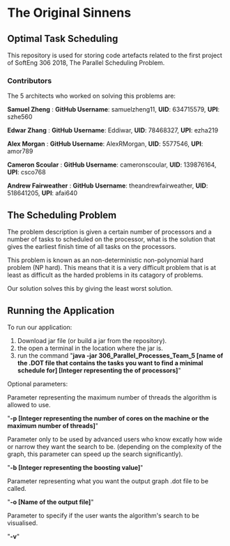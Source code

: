 # The Original Sinnens

## Optimal Task Scheduling

This repository is used for storing code artefacts related to the first project of SoftEng 306 2018, The Parallel Scheduling Problem.
### Contributors
The 5 architects who worked on solving this problems are:

**Samuel Zheng** : **GitHub Username**: samuelzheng11, **UID**: 634715579, **UPI**: szhe560

**Edwar Zhang** : **GitHub Username**: Eddiwar, **UID**: 78468327, **UPI**: ezha219

**Alex Morgan** : **GitHub Username**: AlexRMorgan, **UID**: 5577546, **UPI**: amor789

**Cameron Scoular** : **GitHub Username**: cameronscoular, **UID**: 139876164, **UPI**: csco768

**Andrew Fairweather** : **GitHub Username**: theandrewfairweather, **UID**: 518641205, **UPI**: afai640

## The Scheduling Problem
The problem description is given a certain number of processors and a number of tasks to scheduled on the processor, 
what is the solution that gives the earliest finish time of all tasks on the processors.

This problem is known as an non-deterministic non-polynomial hard problem (NP hard). This means that it is a very difficult problem
that is at least as difficult as the harded problems in its catagory of problems.

Our solution solves this by giving the least worst solution.

## Running the Application
To run our application:
1. Download jar file (or build a jar from the repository). 
2. the open a terminal in the location where the jar is.
3. run the command "__java -jar 306_Parallel_Processes_Team_5 [name of the .DOT file that contains the tasks you want to find a minimal schedule for] [Integer representing the of processors]__"

Optional parameters:

Parameter representing the maximum number of threads the algorithm is allowed to use.

"__-p [Integer representing the number of cores on the machine or the maximum number of threads]__"

Parameter only to be used by advanced users who know excatly how wide or narrow they want the search to be. (depending on the complexity of the graph, this parameter can speed up the search significantly).

"__-b [Integer representing the boosting value]__"

Parameter representing what you want the output graph .dot file to be called.

"__-o [Name of the output file]__"

Parameter to specify if the user wants the algorithm's search to be visualised.

"__-v__"

